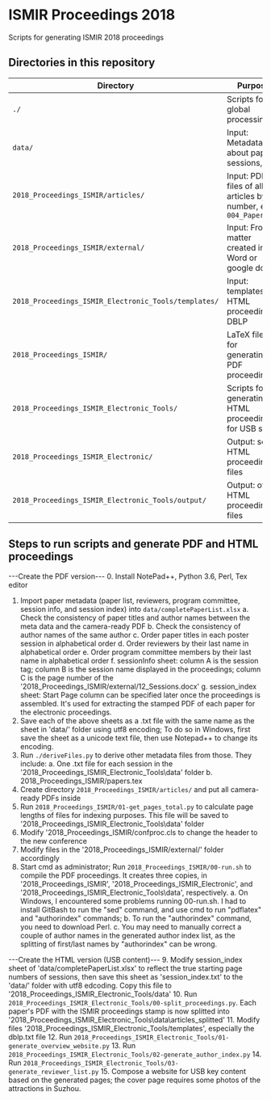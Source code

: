 # ISMIR Proceedings 2018

Scripts for generating ISMIR 2018 proceedings

## Directories in this repository

| Directory | Purpose |
| --- | --- |
| `./` | Scripts for global processing |
| `data/` | Input: Metadata about papers, sessions, etc |
| `2018_Proceedings_ISMIR/articles/` | Input: PDF files of all articles by number, e.g., `004_Paper.pdf` |
| `2018_Proceedings_ISMIR/external/` | Input: Front matter created in Word or google docs |
| `2018_Proceedings_ISMIR_Electronic_Tools/templates/` | Input: templates for HTML proceedings, DBLP |
| `2018_Proceedings_ISMIR/` | LaTeX files for generating PDF proceedings |
| `2018_Proceedings_ISMIR_Electronic_Tools/` | Scripts for generating HTML proceedings for USB sticks |
| `2018_Proceedings_ISMIR_Electronic/` | Output: some HTML proceedings files |
| `2018_Proceedings_ISMIR_Electronic_Tools/output/` | Output: other HTML proceedings files |


## Steps to run scripts and generate PDF and HTML proceedings
---Create the PDF version---
0. Install NotePad++, Python 3.6, Perl, Tex editor
1. Import paper metadata (paper list, reviewers, program committee, session info, and session index) into `data/completePaperList.xlsx`
	a. Check the consistency of paper titles and author names between the meta data and the camera-ready PDF
	b. Check the consistency of author names of the same author
	c. Order paper titles in each poster session in alphabetical order
	d. Order reviewers by their last name in alphabetical order
	e. Order program committee members by their last name in alphabetical order
	f. sessionInfo sheet: column A is the session tag; column B is the session name displayed in the proceedings; column C is the page number of the '2018_Proceedings_ISMIR/external/12_Sessions.docx'
	g. session_index sheet: Start Page column can be specified later once the proceedings is assembled. It's used for extracting the stamped PDF of each paper for the electronic proceedings.
2. Save each of the above sheets as a .txt file with the same name as the sheet in 'data/' folder using utf8 encoding; To do so in Windows, first save the sheet as a unicode text file, then use Notepad++ to change its encoding.
3. Run `./deriveFiles.py` to derive other metadata files from those. They include:
	a. One .txt file for each session in the '2018_Proceedings_ISMIR_Electronic_Tools\data' folder
	b. 2018_Proceedings_ISMIR/papers.tex
4. Create directory `2018_Proceedings_ISMIR/articles/` and put all camera-ready PDFs inside
5. Run `2018_Proceedings_ISMIR/01-get_pages_total.py` to calculate page lengths of files for indexing purposes. This file will be saved to '2018_Proceedings_ISMIR_Electronic_Tools\data' folder
6. Modify '2018_Proceedings_ISMIR/confproc.cls to change the header to the new conference
7. Modify files in the '2018_Proceedings_ISMIR/external/' folder accordingly
8. Start cmd as administrator; Run `2018_Proceedings_ISMIR/00-run.sh` to compile the PDF proceedings. It creates three copies, in '2018_Proceedings_ISMIR', '2018_Proceedings_ISMIR_Electronic', and '2018_Proceedings_ISMIR_Electronic_Tools\data', respectively.
	a. On Windows, I encountered some problems running 00-run.sh. I had to install GitBash to run the "sed" command, and use cmd to run "pdflatex" and "authorindex" commands;
	b. To run the "authorindex" command, you need to download Perl.
	c. You may need to manually correct a couple of author names in the generated author index list, as the splitting of first/last names by "authorindex" can be wrong. 

---Create the HTML version (USB content)---
9. Modify session_index sheet of 'data/completePaperList.xlsx' to reflect the true starting page numbers of sessions, then save this sheet as 'session_index.txt' to the 'data/' folder with utf8 edcoding. Copy this file to '2018_Proceedings_ISMIR_Electronic_Tools/data'
10. Run `2018_Proceedings_ISMIR_Electronic_Tools/00-split_proceedings.py`. Each paper's PDF with the ISMIR proceedings stamp is now splitted into '2018_Proceedings_ISMIR_Electronic_Tools\data\articles_splitted'
11. Modify files '2018_Proceedings_ISMIR_Electronic_Tools/templates', especially the dblp.txt file
12. Run `2018_Proceedings_ISMIR_Electronic_Tools/01-generate_overview_website.py`
13. Run `2018_Proceedings_ISMIR_Electronic_Tools/02-generate_author_index.py`
14. Run `2018_Proceedings_ISMIR_Electronic_Tools/03-generate_reviewer_list.py`
15. Compose a website for USB key content based on the generated pages; the cover page requires some photos of the attractions in Suzhou.
